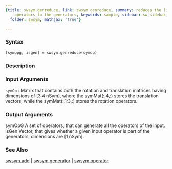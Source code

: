 ```yaml
---
{title: swsym.genreduce, link: swsym.genreduce, summary: reduces the list of symmetry
    operators to the generators, keywords: sample, sidebar: sw_sidebar, permalink: swsym_genreduce.html,
  folder: swsym, mathjax: 'true'}

---
```


### Syntax

`[symopg, isgen] = swsym.genreduce(symop)`

### Description



### Input Arguments

`symOp`
: Matrix that contains both the rotation and translation matrices
  having dimensions of [3 4 nSym], where the symMat(:,4,:) stores
  the translation vectors, while the symMat(:,1:3,:) stores the
  rotation operators.

### Output Arguments

symOpG    A set of operators, that can generate all the operators of the
          input.
isGen     Vector, that gives whether a given input operator is part of
          the generators, dimensions are [1 nSym].

### See Also

[swsym.add](swsym_add.html) \| [swsym.generator](swsym_generator.html) \| [swsym.operator](swsym_operator.html)

